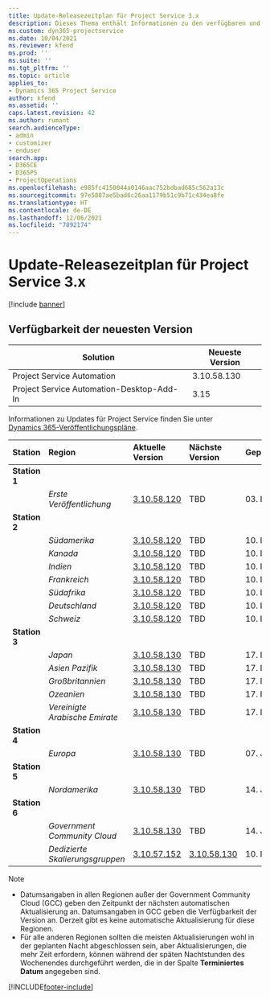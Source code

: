 ```yaml
---
title: Update-Releasezeitplan für Project Service 3.x
description: Dieses Thema enthält Informationen zu den verfügbaren und kommenden Versionen von Dynamics 365 Project Service Automation.
ms.custom: dyn365-projectservice
ms.date: 10/04/2021
ms.reviewer: kfend
ms.prod: ''
ms.suite: ''
ms.tgt_pltfrm: ''
ms.topic: article
applies_to:
- Dynamics 365 Project Service
author: kfend
ms.assetid: ''
caps.latest.revision: 42
ms.author: rumant
search.audienceType:
- admin
- customizer
- enduser
search.app:
- D365CE
- D365PS
- ProjectOperations
ms.openlocfilehash: e985fc4150044a0146aac752bdbad685c562a13c
ms.sourcegitcommit: 97e5887ae5bad6c26aa1179b51c9b71c434ea8fe
ms.translationtype: HT
ms.contentlocale: de-DE
ms.lasthandoff: 12/06/2021
ms.locfileid: "7892174"
---
```

# <a name="update-release-schedule-for-project-service-3x"></a>Update-Releasezeitplan für Project Service 3.x

[!include [banner](../includes/psa-now-project-operations.md)]

## <a name="latest-version-availability"></a>Verfügbarkeit der neuesten Version

| Solution  | Neueste Version |
|-------|----|
| Project Service Automation    | 3.10.58.130 |
| Project Service Automation-Desktop-Add-In                | 3.15          |

Informationen zu Updates für Project Service finden Sie unter [Dynamics 365-Veröffentlichungspläne](/dynamics365/release-plans/). 

| Station  | Region | Aktuelle Version | Nächste Version |  Geplantes Datum
| :---   | :---   | :---   | :---   |:---   |         
|<strong>Station 1</strong> | |  |  | |
| | <i>Erste Veröffentlichung</i> | [3.10.58.120](whats-new-ur-37.md) | TBD | 03. Dezember 2021
|<strong>Station 2</strong> | |  |  | |
| | <i>Südamerika</i> | [3.10.58.120](whats-new-ur-37.md) | TBD | 10. Dezember 2021
| | <i>Kanada</i> | [3.10.58.120](whats-new-ur-37.md) | TBD | 10. Dezember 2021
| | <i>Indien</i> | [3.10.58.120](whats-new-ur-37.md) | TBD | 10. Dezember 2021
| | <i>Frankreich</i> | [3.10.58.120](whats-new-ur-37.md) | TBD | 10. Dezember 2021
| | <i>Südafrika</i> | [3.10.58.120](whats-new-ur-37.md) | TBD | 10. Dezember 2021
| | <i>Deutschland</i> | [3.10.58.120](whats-new-ur-37.md) | TBD | 10. Dezember 2021
| | <i>Schweiz</i> | [3.10.58.120](whats-new-ur-37.md) | TBD | 10. Dezember 2021
|<strong>Station 3</strong> | |  |  | |
| | <i>Japan</i> | [3.10.58.130](whats-new-ur-37-5.md) | TBD | 17. Dezember 2021
| | <i>Asien Pazifik</i> | [3.10.58.130](whats-new-ur-37-5.md) | TBD | 17. Dezember 2021
| | <i>Großbritannien</i> | [3.10.58.130](whats-new-ur-37-5.md) | TBD | 17. Dezember 2021
| | <i>Ozeanien</i> | [3.10.58.130](whats-new-ur-37-5.md) | TBD | 17. Dezember 2021
| | <i>Vereinigte Arabische Emirate</i> | [3.10.58.130](whats-new-ur-37-5.md) | TBD | 17. Dezember 2021
|<strong>Station 4</strong> | |  |  | |
| | <i>Europa</i> | [3.10.58.130](whats-new-ur-37-5.md) | TBD | 07. Jan. 2022
|<strong>Station 5</strong> | |  |  | |
| | <i>Nordamerika</i> | [3.10.58.130](whats-new-ur-37-5.md) | TBD | 14. Januar 2022
|<strong>Station 6</strong> | |  |  | |
| | <i>Government Community Cloud</i> | [3.10.58.130](whats-new-ur-37-5.md) | TBD | 14. Januar 2022
| | <i>Dedizierte Skalierungsgruppen</i> | [3.10.57.152](whats-new-ur-36.md) | [3.10.58.130](whats-new-ur-37-5.md) | 10. Dezember 2021



>[!Note]
> - Datumsangaben in allen Regionen außer der Government Community Cloud (GCC) geben den Zeitpunkt der nächsten automatischen Aktualisierung an. Datumsangaben in GCC geben die Verfügbarkeit der Version an. Derzeit gibt es keine automatische Aktualisierung für diese Regionen.
> - Für alle anderen Regionen sollten die meisten Aktualisierungen wohl in der geplanten Nacht abgeschlossen sein, aber Aktualisierungen, die mehr Zeit erfordern, können während der späten Nachtstunden des Wochenendes durchgeführt werden, die in der Spalte **Terminiertes Datum** angegeben sind.


[!INCLUDE[footer-include](../includes/footer-banner.md)]
